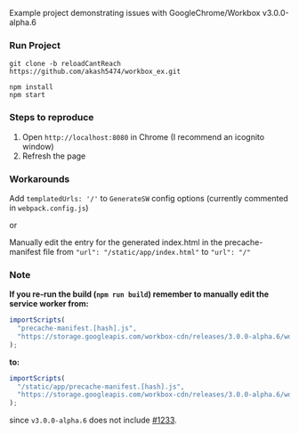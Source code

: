 Example project demonstrating issues with GoogleChrome/Workbox v3.0.0-alpha.6

### Run Project

```
git clone -b reloadCantReach https://github.com/akash5474/workbox_ex.git

npm install
npm start
```

### Steps to reproduce

1. Open `http://localhost:8080` in Chrome (I recommend an icognito window)
2. Refresh the page


### Workarounds

Add `templatedUrls: '/'` to `GenerateSW` config options (currently commented in `webpack.config.js`)


or


Manually edit the entry for the generated index.html in the precache-manifest file
from `"url": "/static/app/index.html"` to `"url": "/"`



### Note

**If you re-run the build (`npm run build`) remember to manually edit the service worker from:**

```javascript
importScripts(
  "precache-manifest.[hash].js",
  "https://storage.googleapis.com/workbox-cdn/releases/3.0.0-alpha.6/workbox-sw.js"
);
```

**to:**

```javascript
importScripts(
  "/static/app/precache-manifest.[hash].js",
  "https://storage.googleapis.com/workbox-cdn/releases/3.0.0-alpha.6/workbox-sw.js"
);
```

since `v3.0.0-alpha.6` does not include [#1233](https://github.com/GoogleChrome/workbox/pull/1233).
